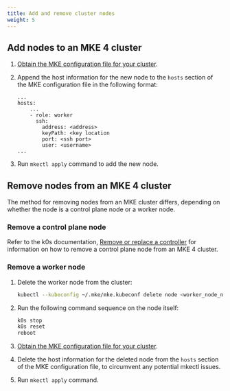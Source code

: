 ```yaml
---
title: Add and remove cluster nodes
weight: 5
---
```


## Add nodes to an MKE 4 cluster

1. [Obtain the MKE configuration file for your cluster](../get-current-mke-config).

2. Append the host information for the new node to the `hosts` section of the
   MKE configuration file in the following format:

   ```
   ...
   hosts:
       ...
       - role: worker
         ssh:
           address: <address>
           keyPath: <key location
           port: <ssh port>
           user: <username>
   ...
   ```

3. Run `mkectl apply` command to add the new node.

## Remove nodes from an MKE 4 cluster

The method for removing nodes from an MKE cluster differs, depending on whether
the node is a control plane node or a worker node.

### Remove a control plane node

Refer to the k0s documentation, [Remove or replace a controller](https://docs.k0sproject.io/stable/remove_controller/)
for information on how to remove a control plane node from an MKE 4 cluster.

### Remove a worker node

1. Delete the worker node from the cluster:

   ```bash
   kubectl --kubeconfig ~/.mke/mke.kubeconf delete node <worker_node_name>
   ```

2. Run the following command sequence on the node itself:

   ```bash
   k0s stop
   k0s reset
   reboot
   ```
3. [Obtain the MKE configuration file for your cluster](../get-current-mke-config).

4. Delete the host information for the deleted node from the `hosts` section
   of the MKE configuration file, to circumvent any potential mkectl issues.

5. Run `mkectl apply` command.

